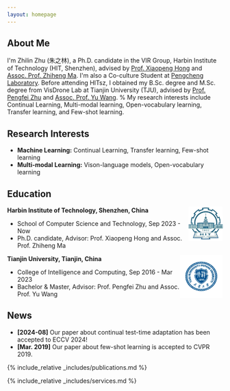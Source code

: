 ```yaml
---
layout: homepage
---
```


## About Me

I'm Zhilin Zhu (朱之林), a Ph.D. candidate in the VIR Group, Harbin Institute of Technology (HIT, Shenzhen), advised by [Prof. Xiaopeng Hong](https://homepage.hit.edu.cn/hongxiaopeng) and [Assoc. Prof. Zhiheng Ma](https://scholar.google.com/citations?user=y6ijVukAAAAJ&hl=en). I'm also a Co-culture Student at [Pengcheng Laboratory](https://www.pcl.ac.cn/). Before attending HITsz, I obtained my B.Sc. degree and M.Sc. degree from VisDrone Lab at Tianjin University (TJU), advised by [Prof. Pengfei Zhu](http://aiskyeye.com/) and [Assoc. Prof. Yu Wang](https://wangyutju.github.io/). 
% My research interests include Continual Learning, Multi-modal learning, Open-vocabulary learning, Transfer learning, and Few-shot learning.

## Research Interests

- **Machine Learning:** Continual Learning, Transfer learning, Few-shot learning
- **Multi-modal Learning:** Vison-language models, Open-vocabulary learning

## Education

<div align="left">
        <strong> Harbin Institute of Technology, Shenzhen, China</strong>
          <a target="_blank" rel="external">
            <img border="0" src="assets/img/hit_logo.jpg" align="right" width="80" height="80">
          </a> 
        <ul>
        <li>School of Computer Science and Technology, Sep 2023 - Now </li>
        <li>
          Ph.D. candidate, Advisor: Prof. Xiaopeng Hong and Assoc. Prof. Zhiheng Ma</li>
      </ul>      
      </div>

<div align="left">
        <strong> Tianjin University, Tianjin, China</strong>
          <a target="_blank" rel="external">
            <img border="0" src="assets/img/tju_logo.jpg" align="right" width="100" height="100">
          </a> 
        <ul>
        <li>College of Intelligence and Computing, Sep 2016 - Mar 2023 </li>
        <li>
          Bachelor & Master, Advisor: Prof. Pengfei Zhu and Assoc. Prof. Yu Wang</li>
      </ul>      
      </div>
      
      
## News

- **[2024-08]** Our paper about continual test-time adaptation has been accepted to ECCV 2024!
- **[Mar. 2019]** Our paper about few-shot learning is accepted to CVPR 2019.

{% include_relative _includes/publications.md %}

{% include_relative _includes/services.md %}
